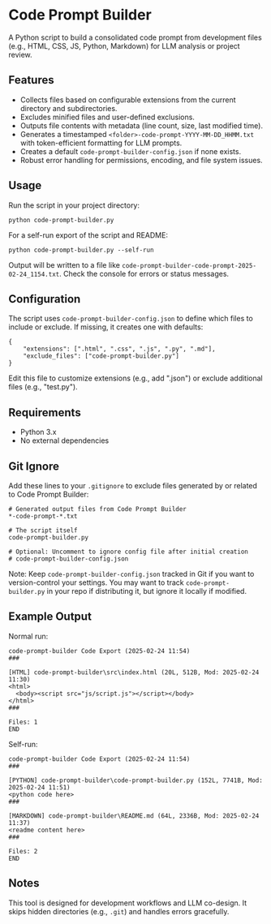 # Code Prompt Builder

A Python script to build a consolidated code prompt from development files (e.g., HTML, CSS, JS, Python, Markdown) for LLM analysis or project review.

## Features
* Collects files based on configurable extensions from the current directory and subdirectories.
* Excludes minified files and user-defined exclusions.
* Outputs file contents with metadata (line count, size, last modified time).
* Generates a timestamped `<folder>-code-prompt-YYYY-MM-DD_HHMM.txt` with token-efficient formatting for LLM prompts.
* Creates a default `code-prompt-builder-config.json` if none exists.
* Robust error handling for permissions, encoding, and file system issues.

## Usage
Run the script in your project directory:
```
python code-prompt-builder.py
```
For a self-run export of the script and README:
```
python code-prompt-builder.py --self-run
```
Output will be written to a file like `code-prompt-builder-code-prompt-2025-02-24_1154.txt`. Check the console for errors or status messages.

## Configuration
The script uses `code-prompt-builder-config.json` to define which files to include or exclude. If missing, it creates one with defaults:
```
{
    "extensions": [".html", ".css", ".js", ".py", ".md"],
    "exclude_files": ["code-prompt-builder.py"]
}
```
Edit this file to customize extensions (e.g., add ".json") or exclude additional files (e.g., "test.py").

## Requirements
* Python 3.x
* No external dependencies

## Git Ignore
Add these lines to your `.gitignore` to exclude files generated by or related to Code Prompt Builder:
```
# Generated output files from Code Prompt Builder
*-code-prompt-*.txt

# The script itself
code-prompt-builder.py

# Optional: Uncomment to ignore config file after initial creation
# code-prompt-builder-config.json
```
Note: Keep `code-prompt-builder-config.json` tracked in Git if you want to version-control your settings. You may want to track `code-prompt-builder.py` in your repo if distributing it, but ignore it locally if modified.

## Example Output
Normal run:
```
code-prompt-builder Code Export (2025-02-24 11:54)
###

[HTML] code-prompt-builder\src\index.html (20L, 512B, Mod: 2025-02-24 11:30)
<html>
  <body><script src="js/script.js"></script></body>
</html>
###

Files: 1
END
```
Self-run:
```
code-prompt-builder Code Export (2025-02-24 11:54)
###

[PYTHON] code-prompt-builder\code-prompt-builder.py (152L, 7741B, Mod: 2025-02-24 11:51)
<python code here>
###

[MARKDOWN] code-prompt-builder\README.md (64L, 2336B, Mod: 2025-02-24 11:37)
<readme content here>
###

Files: 2
END
```

## Notes
This tool is designed for development workflows and LLM co-design. It skips hidden directories (e.g., `.git`) and handles errors gracefully.